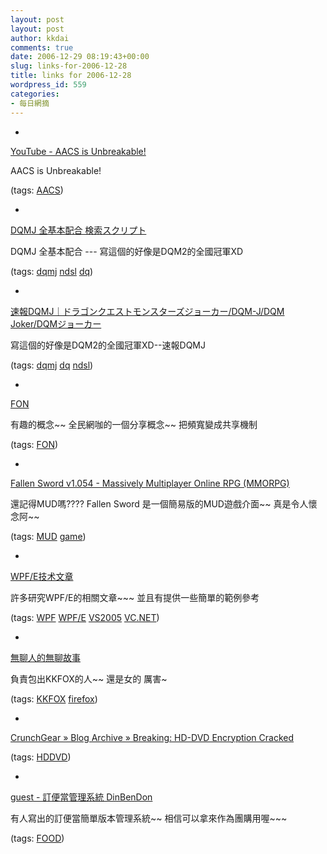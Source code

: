 ```yaml
---
layout: post
layout: post
author: kkdai
comments: true
date: 2006-12-29 08:19:43+00:00
slug: links-for-2006-12-28
title: links for 2006-12-28
wordpress_id: 559
categories:
- 每日網摘
---
```



	
  * 
		

[YouTube - AACS is Unbreakable!](http://www.youtube.com/watch?v=_oZGYb92isE)


		

AACS is Unbreakable!


		

(tags: [AACS](http://del.icio.us/kkdai/AACS))


	

	
  * 
		

[DQMJ 全基本配合 検索スクリプト](http://naha.cool.ne.jp/dqclub/dqmj/khaigojs.htm)


		

DQMJ 全基本配合 --- 寫這個的好像是DQM2的全國冠軍XD



		

(tags: [dqmj](http://del.icio.us/kkdai/dqmj) [ndsl](http://del.icio.us/kkdai/ndsl) [dq](http://del.icio.us/kkdai/dq))


	

	
  * 
		

[速報DQMJ｜ドラゴンクエストモンスターズジョーカー/DQM-J/DQM Joker/DQMジョーカー](http://naha.cool.ne.jp/dqclub/dqmj/thaigo.htm)


		

寫這個的好像是DQM2的全國冠軍XD--速報DQMJ



		

(tags: [dqmj](http://del.icio.us/kkdai/dqmj) [dq](http://del.icio.us/kkdai/dq) [ndsl](http://del.icio.us/kkdai/ndsl))


	

	
  * 
		

[FON](http://tw.fon.com/)


		

有趣的概念~~ 全民網咖的一個分享概念~~ 把頻寬變成共享機制


		

(tags: [FON](http://del.icio.us/kkdai/FON))


	

	
  * 
		

[Fallen Sword v1.054 - Massively Multiplayer Online RPG (MMORPG)](http://www.fallensword.com/?ref=35816)


		

還記得MUD嗎???? Fallen Sword 是一個簡易版的MUD遊戲介面~~  真是令人懷念阿~~


		

(tags: [MUD](http://del.icio.us/kkdai/MUD) [game](http://del.icio.us/kkdai/game))


	

	
  * 
		

[WPF/E技术文章](http://blog.joycode.com/saucer/archive/2006/12/06/88636.aspx)


		

許多研究WPF/E的相關文章~~~ 並且有提供一些簡單的範例參考


		

(tags: [WPF](http://del.icio.us/kkdai/WPF) [WPF/E](http://del.icio.us/kkdai/WPF/E) [VS2005](http://del.icio.us/kkdai/VS2005) [VC.NET](http://del.icio.us/kkdai/VC.NET))


	

	
  * 
		

[無聊人的無聊故事](http://blog.chweng.idv.tw/)


		

負責包出KKFOX的人~~ 還是女的 厲害~


		

(tags: [KKFOX](http://del.icio.us/kkdai/KKFOX) [firefox](http://del.icio.us/kkdai/firefox))


	

	
  * 
		

[CrunchGear » Blog Archive » Breaking: HD-DVD Encryption Cracked](http://crunchgear.com/2006/12/27/breaking-hd-dvd-encryption-cracked/)


		

(tags: [HDDVD](http://del.icio.us/kkdai/HDDVD))


	

	
  * 
		

[guest - 訂便當管理系統 DinBenDon](http://dinbendon.net/)


		

有人寫出的訂便當簡單版本管理系統~~ 相信可以拿來作為團購用喔~~~


		

(tags: [FOOD](http://del.icio.us/kkdai/FOOD))


	


